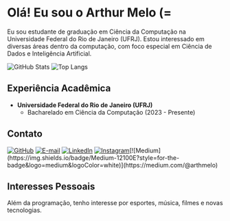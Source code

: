 # Olá! Eu sou o Arthur Melo (=

Eu sou estudante de graduação em Ciência da Computação na Universidade Federal do Rio de Janeiro (UFRJ). Estou interessado em diversas áreas dentro da computação, com foco especial em Ciência de Dados e Inteligência Artificial.

![GitHub Stats](https://github-readme-stats.vercel.app/api?username=arthmelo&theme=transparent&bg_color=000&border_color=30A3DC&show_icons=true&icon_color=30A3DC&title_color=E94D5F&text_color=FFF) ![Top Langs](https://github-readme-stats-git-masterrstaa-rickstaa.vercel.app/api/top-langs/?username=arthmelo&layout=compact&bg_color=000&border_color=30A3DC&title_color=E94D5F&text_color=FFF)

## Experiência Acadêmica
- **Universidade Federal do Rio de Janeiro (UFRJ)**  
  - Bacharelado em Ciência da Computação (2023 - Presente)
  

## Contato
[![GitHub](https://img.shields.io/badge/GitHub-100000?style=for-the-badge&logo=github&logoColor=white)](https://github.com/ArthMelo) [![E-mail](https://img.shields.io/badge/-Email-000?style=for-the-badge&logo=microsoft-outlook&logoColor=007BFF)](arthurmb@dcc.ufrj.br) [![LinkedIn](https://img.shields.io/badge/LinkedIn-0077B5?style=for-the-badge&logo=linkedin&logoColor=white)](https://www.linkedin.com/in/arthur-melo-891394282/) [![Instagram](https://img.shields.io/badge/-Instagram-%23E4405F?style=for-the-badge&logo=instagram&logoColor=white)](https://www.instagram.com/arthmelo_)[![Medium](https://img.shields.io/badge/Medium-12100E?style=for-the-badge&logo=medium&logoColor=white)](https://medium.com/@arthmelo)

## Interesses Pessoais
Além da programação, tenho interesse por esportes, música, filmes e novas tecnologias. 
